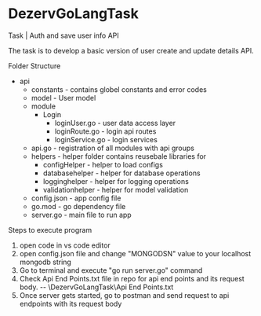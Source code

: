 # DezervGoLangTask

Task | Auth and save user info API

The task is to develop a basic version of user create and update details API.

Folder Structure

- api
    - constants - contains globel constants and error codes
    - model - User model
    - module
      - Login
        - loginUser.go    - user data access layer
        - loginRoute.go   - login api routes
        - loginService.go - login services
    - api.go  - registration of all modules with api groups
    - helpers - helper folder contains reusebale libraries for
      - configHelper     - helper to load configs
      - databasehelper   - helper for database operations
      - logginghelper    - helper for logging operations
      - validationhelper - helper for model validation 
    - config.json - app config file
    - go.mod - go dependency file
    - server.go - main file to run app

Steps to execute program

1. open code in vs code editor
2. open config.json file and change "MONGODSN" value to your localhost mongodb string
3. Go to terminal and execute "go run server.go" command
4. Check Api End Points.txt file in repo for api end points and its request body.  -- \DezervGoLangTask\Api End Points.txt
5. Once server gets started, go to postman and send request to api endpoints with its request body

